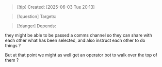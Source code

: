 
>[!tip] Created: [2025-06-03 Tue 20:13]

>[!question] Targets: 

>[!danger] Depends: 

they might be able to be passed a comms channel so they can share with each other what has been selected, and also instruct each other to do things ?

But at that point we might as well get an operator bot to walk over the top of them ?